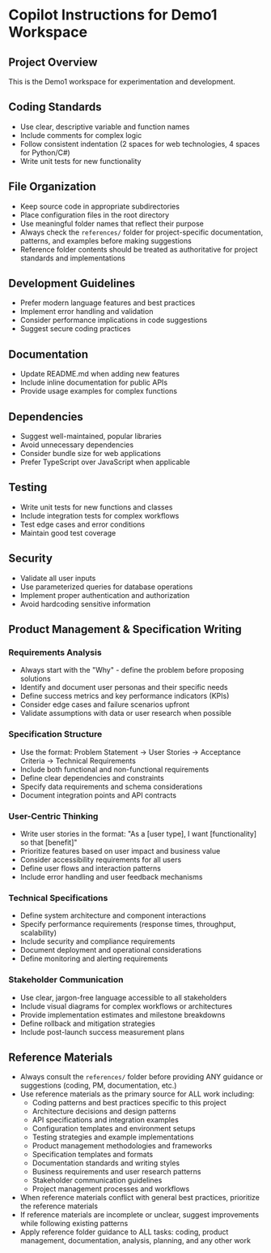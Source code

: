 # Copilot Instructions for Demo1 Workspace

<!-- Use this file to provide workspace-specific custom instructions to Copilot. For more details, visit https://code.visualstudio.com/docs/copilot/copilot-customization#_use-a-githubcopilotinstructionsmd-file -->

## Project Overview
This is the Demo1 workspace for experimentation and development.

## Coding Standards
- Use clear, descriptive variable and function names
- Include comments for complex logic
- Follow consistent indentation (2 spaces for web technologies, 4 spaces for Python/C#)
- Write unit tests for new functionality

## File Organization
- Keep source code in appropriate subdirectories
- Place configuration files in the root directory
- Use meaningful folder names that reflect their purpose
- Always check the `references/` folder for project-specific documentation, patterns, and examples before making suggestions
- Reference folder contents should be treated as authoritative for project standards and implementations

## Development Guidelines
- Prefer modern language features and best practices
- Implement error handling and validation
- Consider performance implications in code suggestions
- Suggest secure coding practices

## Documentation
- Update README.md when adding new features
- Include inline documentation for public APIs
- Provide usage examples for complex functions

## Dependencies
- Suggest well-maintained, popular libraries
- Avoid unnecessary dependencies
- Consider bundle size for web applications
- Prefer TypeScript over JavaScript when applicable

## Testing
- Write unit tests for new functions and classes
- Include integration tests for complex workflows
- Test edge cases and error conditions
- Maintain good test coverage

## Security
- Validate all user inputs
- Use parameterized queries for database operations
- Implement proper authentication and authorization
- Avoid hardcoding sensitive information

## Product Management & Specification Writing
### Requirements Analysis
- Always start with the "Why" - define the problem before proposing solutions
- Identify and document user personas and their specific needs
- Define success metrics and key performance indicators (KPIs)
- Consider edge cases and failure scenarios upfront
- Validate assumptions with data or user research when possible

### Specification Structure
- Use the format: Problem Statement → User Stories → Acceptance Criteria → Technical Requirements
- Include both functional and non-functional requirements
- Define clear dependencies and constraints
- Specify data requirements and schema considerations
- Document integration points and API contracts

### User-Centric Thinking
- Write user stories in the format: "As a [user type], I want [functionality] so that [benefit]"
- Prioritize features based on user impact and business value
- Consider accessibility requirements for all users
- Define user flows and interaction patterns
- Include error handling and user feedback mechanisms

### Technical Specifications
- Define system architecture and component interactions
- Specify performance requirements (response times, throughput, scalability)
- Include security and compliance requirements
- Document deployment and operational considerations
- Define monitoring and alerting requirements

### Stakeholder Communication
- Use clear, jargon-free language accessible to all stakeholders
- Include visual diagrams for complex workflows or architectures
- Provide implementation estimates and milestone breakdowns
- Define rollback and mitigation strategies
- Include post-launch success measurement plans

## Reference Materials
- Always consult the `references/` folder before providing ANY guidance or suggestions (coding, PM, documentation, etc.)
- Use reference materials as the primary source for ALL work including:
  - Coding patterns and best practices specific to this project
  - Architecture decisions and design patterns
  - API specifications and integration examples
  - Configuration templates and environment setups
  - Testing strategies and example implementations
  - Product management methodologies and frameworks
  - Specification templates and formats
  - Documentation standards and writing styles
  - Business requirements and user research patterns
  - Stakeholder communication guidelines
  - Project management processes and workflows
- When reference materials conflict with general best practices, prioritize the reference materials
- If reference materials are incomplete or unclear, suggest improvements while following existing patterns
- Apply reference folder guidance to ALL tasks: coding, product management, documentation, analysis, planning, and any other work
